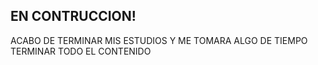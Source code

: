 ## EN CONTRUCCION! 
ACABO DE TERMINAR MIS ESTUDIOS Y ME TOMARA ALGO DE TIEMPO TERMINAR TODO EL CONTENIDO
